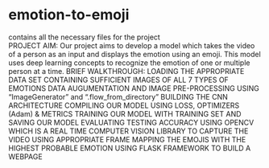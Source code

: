 # emotion-to-emoji
contains all the necessary files for the project  
PROJECT AIM:
		Our project aims to develop a model which takes the video of a person as an input and displays the emotion using an emoji. This model uses deep learning concepts to recognize the emotion of one or multiple person at a time.
BRIEF WALKTHROUGH:
 LOADING THE APPROPRIATE DATA SET CONTAINING SUFFICIENT IMAGES OF ALL 7 TYPES OF EMOTIONS 
 DATA AUGUMENTATION AND IMAGE PRE-PROCESSING USING “ImageGenerator” and “.flow_from_directory”
 BUILDING THE CNN ARCHITECTURE 
 COMPILING OUR MODEL USING LOSS, OPTIMIZERS (Adam) & METRICS
 TRAINING OUR MODEL WITH TRAINING SET AND SAVING OUR MODEL
 EVALUATING TESTING ACCURACY 
 USING OPENCV WHICH IS A REAL TIME COMPUTER VISION LIBRARY TO CAPTURE THE VIDEO USING APPROPRIATE FRAME 
 MAPPING THE EMOJIS WITH THE HIGHEST PROBABLE EMOTION 
 USING FLASK FRAMEWORK TO BUILD A WEBPAGE  

